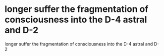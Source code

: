 # longer suffer the fragmentation of consciousness into the D-4 astral and D-2

longer suffer the fragmentation of consciousness into the D-4 astral and D-2